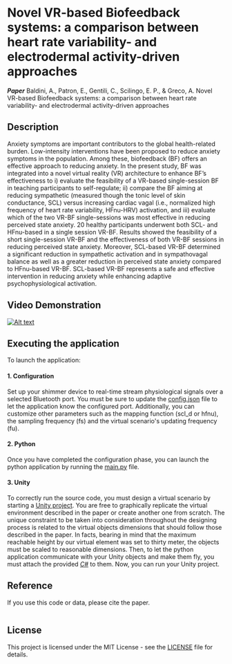 # Novel VR-based Biofeedback systems: a comparison between heart rate variability- and electrodermal activity-driven approaches


***Paper*** Baldini, A., Patron, E., Gentili, C., Scilingo, E. P., & Greco, A. Novel VR-based Biofeedback systems: a comparison between heart rate variability- and electrodermal activity-driven approaches

## Description
Anxiety symptoms are important contributors to the global health-related burden. Low-intensity interventions have been proposed to reduce anxiety symptoms in the population. Among these, biofeedback (BF) offers an effective approach to reducing anxiety. In the present study, BF was integrated into a novel virtual reality (VR) architecture to enhance BF’s effectiveness to i) evaluate the feasibility of a VR-based single-session BF in teaching participants to self-regulate; ii) compare the BF aiming at reducing sympathetic (measured though the tonic level of skin conductance, SCL) versus increasing cardiac vagal (i.e., normalized high frequency of heart rate variability, HFnu-HRV) activation, and iii) evaluate which of the two VR-BF single-sessions was most effective in reducing perceived state anxiety.
20 healthy participants underwent both SCL- and HFnu-based in a single session VR-BF. Results showed the feasibility of a short single-session VR-BF and the effectiveness of both VR-BF sessions in reducing perceived state anxiety. Moreover, SCL-based VR-BF determined a significant reduction in sympathetic activation and in sympathovagal balance as well as a greater reduction in perceived state anxiety compared to HFnu-based VR-BF. SCL-based VR-BF represents a safe and effective intervention in reducing anxiety while enhancing adaptive psychophysiological activation.

## Video Demonstration
[![Alt text](./img/vr_bf_demo.png)](https://drive.google.com/drive/folders/1I6p-QJtqOD4YljUHDc__V_r54W-R86yq?usp=sharing)


## Executing the application
To launch the application:

#### 1. Configuration
Set up your shimmer device to real-time stream physiological signals over a selected Bluetooth port. You must be sure to update the [config.json](./python/config.json) file to let the application know the configured port. Additionally, you can customize other parameters such as the mapping function (scl_d or hfnu), the sampling frequency (fs) and the virtual scenario's updating frequency (fu).

#### 2. Python
Once you have completed the configuration phase, you can launch the python application by running the [main.py](./python/main.py) file.

#### 3. Unity
To correctly run the source code, you must design a virtual scenario by starting a [Unity project](https://unity.com/pages/unity-pro-buy-now?utm_source=google&utm_medium=cpc&utm_campaign=cc_dd_upr_emea_emea-t2_en_pu_sem-gg_acq_br-pr_2023-01_brand-et2_cc3022_ev-br_id:71700000105990829&utm_content=cc_dd_upr_emea_pu_sem_gg_ev-br_pros_x_npd_cpc_kw_sd_all_x_x_brand_id:58700008262875240&utm_term=unity&&&&&gad_source=1&gclid=EAIaIQobChMI0fTLwOibggMVDtF3Ch04NgWVEAAYASAAEgIsc_D_BwE&gclsrc=aw.ds).
You are free to graphically replicate the virtual environment described in the paper or create another one from scratch. The unique constraint to be taken into consideration throughout the designing process is related to the virtual objects dimensions that should follow those described in the paper. In facts, bearing in mind that the maximum reachable height by our virtual element was set to thirty meter, the objects must be scaled to reasonable dimensions.
Then, to let the python application communicate with your Unity objects and make them fly, you must attach the provided [*C#*](./unity/UnityClient.cs) to them. Now, you can run your Unity project.


## Reference
If you use this code or data, please cite the paper.
```
```

## License
This project is licensed under the MIT License - see the [LICENSE](./LICENSE) file for details.



